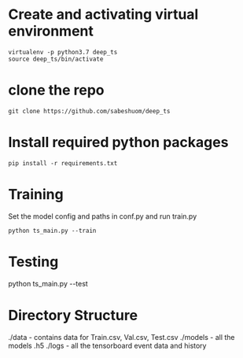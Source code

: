 # Create and activating virtual environment
```
virtualenv -p python3.7 deep_ts
source deep_ts/bin/activate
```
# clone the repo
```
git clone https://github.com/sabeshuom/deep_ts
```
# Install required python packages
```
pip install -r requirements.txt
```
# Training 
Set the model config and paths in conf.py and run train.py
```
python ts_main.py --train
```
# Testing

python ts_main.py --test

# Directory Structure
./data - contains data for Train.csv, Val.csv, Test.csv 
./models - all the models .h5
./logs - all the tensorboard event data and history

